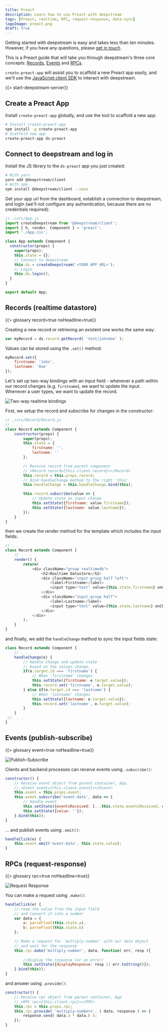 ```yaml
---
title: Preact
description: Learn how to use Preact with deepstream
tags: [Preact, realtime, RPC, request-response, data-sync]
logoImage: preact.png
draft: true
---
```


Getting started with deepstream is easy and takes less than ten minutes. However, if you have any questions, please <a href="/contact/">get in touch</a>.

This is a Preact guide that will take you through deepstream's three core concepts: <a href="/tutorials/guides/records/">Records</a>, <a href="/tutorials/guides/events/">Events</a> and <a href="/tutorials/guides/remote-procedure-calls/">RPCs</a>.

`create-preact-app` will assist you to scaffold a new Preact app easily, and we'll use the <a href="/docs/client-js/client/">JavaScript client SDK</a> to interact with deepstream.

{{> start-deepstream-server}}

## Create a Preact App
Install `create-preact-app` globally, and use the tool to scaffold a new app:

```bash
# Install create-preact-app
npm install -g create-preact-app
# Scaffold new app
create-preact-app ds-preact
```

## Connect to deepstream and log in

Install the JS library to the `ds-preact` app you just created:

```bash
# With yarn
yarn add @deepstream/client
# With npm
npm install @deepstream/client --save
```

Get your app url from the dashboard, establish a connection to deepstream, and login (we'll not configure any authentication, because there are no credentials required):


```js
// ./src/App.js
import createDeepstream from '@deepstream/client';
import { h, render, Component } = 'preact';
import './App.css';

class App extends Component {
  constructor(props) {
    super(props);
    this.state = {};
    // Connect to deepstream
    this.ds = createDeepstream('<YOUR APP URL>');
    // Login
    this.ds.login();
  }  
}

export default App;
```

## Records (realtime datastore)
{{> glossary record=true noHeadline=true}}

Creating a new record or retrieving an existent one works the same way:

```javascript
var myRecord = ds.record.getRecord( 'test/johndoe' );
```

Values can be stored using the `.set()` method:

```javascript
myRecord.set({
    firstname: 'John',
    lastname: 'Doe'
});
```

Let's set up two-way bindings with an input field - whenever a path within our record changes (e.g. `firstname`), we want to update the input. Whenever a user types, we want to update the record.

![Two-way realtime bindings](/assets/img/tutorial/browser-app/realtime-datastore.gif)

First, we setup the record and subscribe for changes in the constructor:

```js
// ./src/Record/Record.js
// . . .
class Record extends Component {
    constructor(props) {
        super(props);
        this.state = {
            firstname: '',
            lastname: ''
        };

        // Receive record from parent component
        // <Record record={this.client.record}></Record>
        this.record = this.props.record;
        // Bind handleChange method to the right 'this'
        this.handleChange = this.handleChange.bind(this);

        this.record.subscribe(value => {
            // Update state on input change
            this.setState({firstname: value.firstname});
            this.setState({lastname: value.lastname});
        });
    }
}
```

then we create the render method for the template which includes the input fields:

```js
// . . .
class Record extends Component {
    // . . .
    render() {
        return(
            <div className="group realtimedb">
                <h2>Realtime Datastore</h2>
                <div className="input-group half left">
                    <label>Firstname</label>
                    <input type="text" value={this.state.firstname} onChange={this.handleChange} id="firstname"/>
                </div>
                <div className="input-group half">
                    <label>Lastname</label>
                    <input type="text" value={this.state.lastname} onChange={this.handleChange} id="lastname"/>
                </div>
            </div>
        );
    }
}
```

and finally, we add the `handleChange` method to sync the input fields state:

```js
class Record extends Component {
    // . . .
    handleChange(e) {
        // Handle change and update state
        // based on the values change.
        if(e.target.id === 'firstname') {
            // When 'firstname' changes
            this.setState({firstname: e.target.value});
            this.record.set('firstname', e.target.value);
        } else if(e.target.id === 'lastname') {
            // When 'lastname' changes
            this.setState({lastname: e.target.value});
            this.record.set('lastname', e.target.value);
        }
    }
 //. . .
}
```

## Events (publish-subscribe)
{{> glossary event=true noHeadline=true}}

![Publish-Subscribe](/assets/img/tutorial/browser-app/pubsub.gif)

Clients and backend processes can receive events using `.subscribe()`:

```javascript
constructor() {
    // Receive event object from parent container, App.
    // <Event event={this.client.event}></Event>
    this.event = this.props.event;
    this.event.subscribe('event-data', data => {
        // Handle event
        this.setState({eventsReceived: [...this.state.eventsReceived, data]})
        this.setState({value: ''});
    }.bind(this));
}
```

... and publish events using `.emit()`:

```javascript
handleClick(e) {
    this.event.emit('event-data', this.state.value);
}
```

## RPCs (request-response)
{{> glossary rpc=true noHeadline=true}}

![Request Response](/assets/img/tutorial/browser-app/request-response.gif)

You can make a request using `.make()`:

```javascript
handleClick(e) {
    // read the value from the input field
    // and convert it into a number
    var data = {
        a: parseFloat(this.state.a),
        b: parseFloat(this.state.b)
    };

    // Make a request for `multiply-number` with our data object
    // and wait for the response
    this.rpc.make('multiply-number', data, function( err, resp ){
        
        //display the response (or an error)
        this.setState({displayResponse: resp || err.toString()});
    }.bind(this));
}
```

and answer using `.provide()`:

```javascript
constructor() {
    // Receive rpc object from parent container, App
    // <RPC rpc={this.client.rpc}></RPC>
    this.rpc = this.props.rpc;
    this.rpc.provide( 'multiply-numbers', ( data, response ) => {
        response.send( data.a * data.b );
    });
}
```
